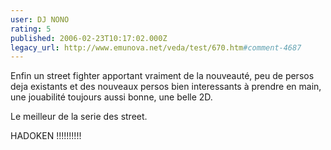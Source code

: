 ```yaml
---
user: DJ NONO
rating: 5
published: 2006-02-23T10:17:02.000Z
legacy_url: http://www.emunova.net/veda/test/670.htm#comment-4687
---
```

Enfin un street fighter apportant vraiment de la nouveauté, peu de persos deja existants et des nouveaux persos bien interessants à prendre en main, une jouabilité toujours aussi bonne, une belle 2D.

Le meilleur de la serie des street.

HADOKEN !!!!!!!!!!